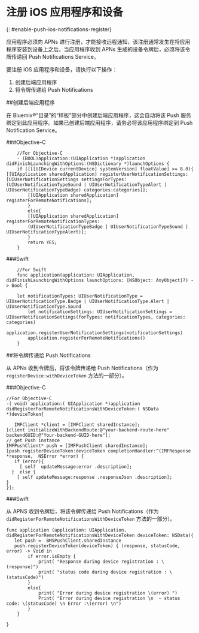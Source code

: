 # 注册 iOS 应用程序和设备
{: #enable-push-ios-notifications-register}


应用程序必须向 APNs 进行注册，才能接收远程通知，该注册通常发生在将应用程序安装到设备上之后。当应用程序收到 APNs 生成的设备令牌后，必须将该令牌传递回 Push Notifications Service。

要注册 iOS 应用程序和设备，请执行以下操作：

1. 创建后端应用程序
2. 将令牌传递给 Push Notifications


##创建后端应用程序

在 Bluemix®“目录”的“样板”部分中创建后端应用程序，这会自动将该 Push 服务绑定到此应用程序。如果已创建后端应用程序，请务必将该应用程序绑定到 Push Notification Service。

###Objective-C

```
	//For Objective-C
	- (BOOL)application:(UIApplication *)application didFinishLaunchingWithOptions:(NSDictionary *)launchOptions {
	if ([[[UIDevice currentDevice] systemVersion] floatValue] >= 8.0){
[[UIApplication sharedApplication] registerUserNotificationSettings:[UIUserNotificationSettings settingsForTypes:(UIUserNotificationTypeSound | UIUserNotificationTypeAlert | UIUserNotificationTypeBadge) categories:categories]];
	    [[UIApplication sharedApplication] registerForRemoteNotifications];
	    }
	    else{
	    [[UIApplication sharedApplication] registerForRemoteNotificationTypes:
	    (UIUserNotificationTypeBadge | UIUserNotificationTypeSound | UIUserNotificationTypeAlert)];
	    }
	    return YES;
	}
```

###Swift

```
	//For Swift
	func application(application: UIApplication, didFinishLaunchingWithOptions launchOptions: [NSObject: AnyObject]?) -> Bool {

    let notificationTypes: UIUserNotificationType = UIUserNotificationType.Badge | UIUserNotificationType.Alert | UIUserNotificationType.Sound
		let notificationSettings: UIUserNotificationSettings = UIUserNotificationSettings(forTypes: notificationTypes, categories: categories)
		application.registerUserNotificationSettings(notificationSettings)
		application.registerForRemoteNotifications()
	}
```

##将令牌传递给 Push Notifications

从 APNs 收到令牌后，将该令牌传递给 Push Notifications（作为 `registerDevice:withDeviceToken`
方法的一部分）。

###Objective-C

```
//For Objective-C
-( void) application:( UIApplication *)application didRegisterForRemoteNotificationsWithDeviceToken:( NSData *)deviceToken{

   IMFClient *client = [IMFClient sharedInstance];
[client initializeWithBackendRoute:@"your-backend-route-here" backendGUID:@"Your-backend-GUID-here"];
// get Push instance
IMFPushClient* push = [IMFPushClient sharedInstance];
[push registerDeviceToken:deviceToken completionHandler:^(IMFResponse *response,  NSError *error) {
   if (error){
     [ self  updateMessage:error .description];
  }  else {
    [ self updateMessage:response .responseJson .description];
}
}];
```

###Swift

从 APNS 收到令牌后，将该令牌传递给 Push Notifications（作为 `didRegisterForRemoteNotificationsWithDeviceToken`
方法的一部分）。

```
func application (application: UIApplication, didRegisterForRemoteNotificationsWithDeviceToken deviceToken: NSData){
   let push =  BMSPushClient.sharedInstance
   push.registerDeviceToken(deviceToken) { (response, statusCode, error) -> Void in
        if error.isEmpty {
            print( "Response during device registration : \(response)")
            print( "status code during device registration : \(statusCode)")
        }
        else{
            print( "Error during device registration \(error) ")
            Print( "Error during device registration \n  - status code: \(statusCode) \n Error :\(error) \n")
        }
    }

}
```
